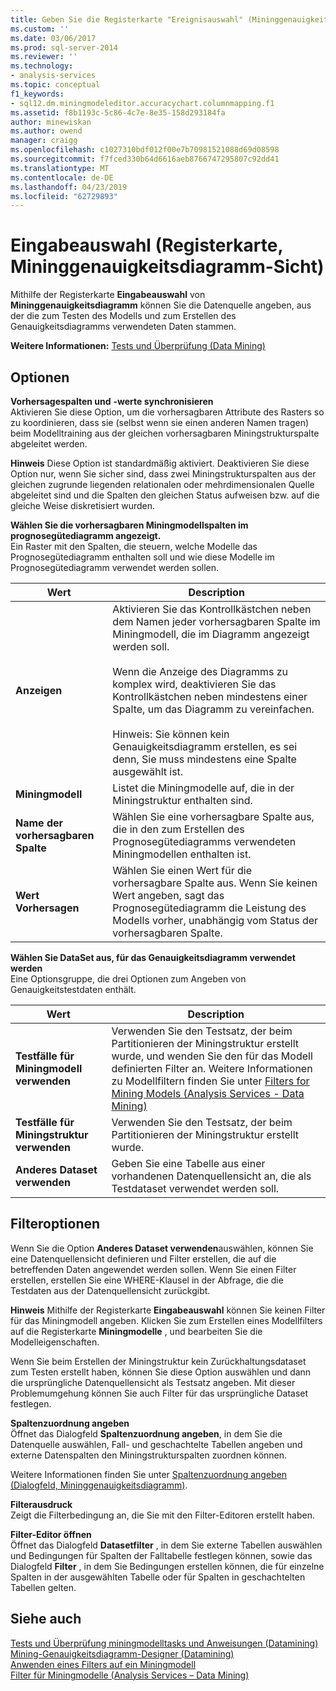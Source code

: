 ```yaml
---
title: Geben Sie die Registerkarte "Ereignisauswahl" (Mininggenauigkeitsdiagrammsicht) | Microsoft-Dokumentation
ms.custom: ''
ms.date: 03/06/2017
ms.prod: sql-server-2014
ms.reviewer: ''
ms.technology:
- analysis-services
ms.topic: conceptual
f1_keywords:
- sql12.dm.miningmodeleditor.accuracychart.columnmapping.f1
ms.assetid: f8b1193c-5c86-4c7e-8e35-158d293184fa
author: minewiskan
ms.author: owend
manager: craigg
ms.openlocfilehash: c1027310bdf012f00e7b70981521088d69d08598
ms.sourcegitcommit: f7fced330b64d6616aeb8766747295807c92dd41
ms.translationtype: MT
ms.contentlocale: de-DE
ms.lasthandoff: 04/23/2019
ms.locfileid: "62729893"
---
```

# <a name="input-selection-tab-mining-accuracy-chart-view"></a>Eingabeauswahl (Registerkarte, Mininggenauigkeitsdiagramm-Sicht)
  Mithilfe der Registerkarte **Eingabeauswahl** von **Mininggenauigkeitsdiagramm** können Sie die Datenquelle angeben, aus der die zum Testen des Modells und zum Erstellen des Genauigkeitsdiagramms verwendeten Daten stammen.  
  
 **Weitere Informationen:** [Tests und Überprüfung &#40;Data Mining&#41;](data-mining/testing-and-validation-data-mining.md)  
  
## <a name="options"></a>Optionen  
 **Vorhersagespalten und**  **-werte synchronisieren**  
 Aktivieren Sie diese Option, um die vorhersagbaren Attribute des Rasters so zu koordinieren, dass sie (selbst wenn sie einen anderen Namen tragen) beim Modelltraining aus der gleichen vorhersagbaren Miningstrukturspalte abgeleitet werden.  
  
 **Hinweis** Diese Option ist standardmäßig aktiviert. Deaktivieren Sie diese Option nur, wenn Sie sicher sind, dass zwei Miningstrukturspalten aus der gleichen zugrunde liegenden relationalen oder mehrdimensionalen Quelle abgeleitet sind und die Spalten den gleichen Status aufweisen bzw. auf die gleiche Weise diskretisiert wurden.  
  
 **Wählen Sie die vorhersagbaren Miningmodellspalten im prognosegütediagramm angezeigt.**  
 Ein Raster mit den Spalten, die steuern, welche Modelle das Prognosegütediagramm enthalten soll und wie diese Modelle im Prognosegütediagramm verwendet werden sollen.  
  
|Wert|Description|  
|-----------|-----------------|  
|**Anzeigen**|Aktivieren Sie das Kontrollkästchen neben dem Namen jeder vorhersagbaren Spalte im Miningmodell, die im Diagramm angezeigt werden soll.<br /><br /> Wenn die Anzeige des Diagramms zu komplex wird, deaktivieren Sie das Kontrollkästchen neben mindestens einer Spalte, um das Diagramm zu vereinfachen.<br /><br /> Hinweis: Sie können kein Genauigkeitsdiagramm erstellen, es sei denn, Sie muss mindestens eine Spalte ausgewählt ist.|  
|**Miningmodell**|Listet die Miningmodelle auf, die in der Miningstruktur enthalten sind.|  
|**Name der vorhersagbaren Spalte**|Wählen Sie eine vorhersagbare Spalte aus, die in den zum Erstellen des Prognosegütediagramms verwendeten Miningmodellen enthalten ist.|  
|**Wert Vorhersagen**|Wählen Sie einen Wert für die vorhersagbare Spalte aus. Wenn Sie keinen Wert angeben, sagt das Prognosegütediagramm die Leistung des Modells vorher, unabhängig vom Status der vorhersagbaren Spalte.|  
  
 **Wählen Sie DataSet aus, für das Genauigkeitsdiagramm verwendet werden**  
 Eine Optionsgruppe, die drei Optionen zum Angeben von Genauigkeitstestdaten enthält.  
  
|Wert|Description|  
|-----------|-----------------|  
|**Testfälle für Miningmodell verwenden**|Verwenden Sie den Testsatz, der beim Partitionieren der Miningstruktur erstellt wurde, und wenden Sie den für das Modell definierten Filter an. Weitere Informationen zu Modellfiltern finden Sie unter [Filters for Mining Models &#40;Analysis Services - Data Mining&#41;](data-mining/mining-models-analysis-services-data-mining.md)|  
|**Testfälle für Miningstruktur verwenden**|Verwenden Sie den Testsatz, der beim Partitionieren der Miningstruktur erstellt wurde.|  
|**Anderes Dataset verwenden**|Geben Sie eine Tabelle aus einer vorhandenen Datenquellensicht an, die als Testdataset verwendet werden soll.|  
  
## <a name="filtering-options"></a>Filteroptionen  
 Wenn Sie die Option **Anderes Dataset verwenden**auswählen, können Sie eine Datenquellensicht definieren und Filter erstellen, die auf die betreffenden Daten angewendet werden sollen. Wenn Sie einen Filter erstellen, erstellen Sie eine WHERE-Klausel in der Abfrage, die die Testdaten aus der Datenquellensicht zurückgibt.  
  
 **Hinweis** Mithilfe der Registerkarte **Eingabeauswahl** können Sie keinen Filter für das Miningmodell angeben. Klicken Sie zum Erstellen eines Modellfilters auf die Registerkarte **Miningmodelle** , und bearbeiten Sie die Modelleigenschaften.  
  
 Wenn Sie beim Erstellen der Miningstruktur kein Zurückhaltungsdataset zum Testen erstellt haben, können Sie diese Option auswählen und dann die ursprüngliche Datenquellensicht als Testsatz angeben. Mit dieser Problemumgehung können Sie auch Filter für das ursprüngliche Dataset festlegen.  
  
 **Spaltenzuordnung angeben**  
 Öffnet das Dialogfeld **Spaltenzuordnung angeben**, in dem Sie die Datenquelle auswählen, Fall- und geschachtelte Tabellen angeben und externe Datenspalten den Miningstrukturspalten zuordnen können.  
  
 Weitere Informationen finden Sie unter [Spaltenzuordnung angeben &#40;Dialogfeld, Mininggenauigkeitsdiagramm&#41;](specify-column-mapping-dialog-box-mining-accuracy-chart.md).  
  
 **Filterausdruck**  
 Zeigt die Filterbedingung an, die Sie mit den Filter-Editoren erstellt haben.  
  
 **Filter-Editor öffnen**  
 Öffnet das Dialogfeld **Datasetfilter** , in dem Sie externe Tabellen auswählen und Bedingungen für Spalten der Falltabelle festlegen können, sowie das Dialogfeld **Filter** , in dem Sie Bedingungen erstellen können, die für einzelne Spalten in der ausgewählten Tabelle oder für Spalten in geschachtelten Tabellen gelten.  
  
## <a name="see-also"></a>Siehe auch  
 [Tests und Überprüfung miningmodelltasks und Anweisungen &#40;Datamining&#41;](data-mining/testing-and-validation-tasks-and-how-tos-data-mining.md)   
 [Mining-Genauigkeitsdiagramm-Designer &#40;Datamining&#41;](mining-accuracy-chart-designer-data-mining.md)   
 [Anwenden eines Filters auf ein Miningmodell](data-mining/apply-a-filter-to-a-mining-model.md)   
 [Filter für Miningmodelle &#40;Analysis Services – Data Mining&#41;](data-mining/mining-models-analysis-services-data-mining.md)  
  
  
